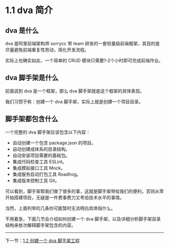 # 1.1 dva 简介

## dva 是什么

dva 是阿里前端架构师 sorrycc 带 team 研发的一套轻量级前端框架，其目的是尽量避免前端重复性劳动，简化开发流程。

实际上也确实如此，一个简单的 CRUD 模块只需要1-2个小时即可完成前端作业。



## dva 脚手架是什么

前面说到 dva 是一个框架，那么 dva 脚手架就是这个框架的具体表现。

我们习惯于称：创建一个 dva 脚手架，实际上就是创建一个项目目录。

## 脚手架都包含什么

一个完整的 dva 脚手架应该包含以下内容：

- 自动创建一个包含 package.json 的项目。
- 自动创建成体系的目录结构。
- 自动安装项目需要的基础包。
- 集成代码检查工具 ESLint。
- 集成模拟接口工具 Mock。
- 集成服务启动打包工具 Roadhog。
- 集成版本控制工具 Git。

可以看到，脚手架帮我们做了很多的事，这就是脚手架带给我们的便利，否则从零开始搭建项目，无疑是一件费事费力又考验技术水平的事情。

当然，上面列举的几条你可能暂时无法明白具体指什么。

不用着急，下面几节会介绍如何创建一个 dva 脚手架，以及详细分析脚手架目录结构来依次解释脚手架包含的内容。

---

下一节：[1.2 创建一个 dva 脚手架工程](https://github.com/dkvirus/dva/blob/master/book/dva/%E5%88%9B%E5%BB%BA%E4%B8%80%E4%B8%AA%20dva%20%E8%84%9A%E6%89%8B%E6%9E%B6%E5%B7%A5%E7%A8%8B.md)
